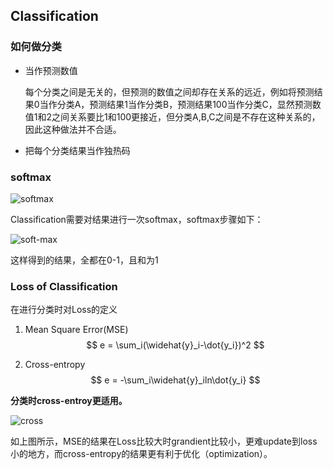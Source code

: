 ## Classification

### 如何做分类

- 当作预测数值

  每个分类之间是无关的，但预测的数值之间却存在关系的远近，例如将预测结果0当作分类A，预测结果1当作分类B，预测结果100当作分类C，显然预测数值1和2之间关系要比1和100更接近，但分类A,B,C之间是不存在这种关系的，因此这种做法并不合适。

- 把每个分类结果当作独热码

### softmax 

![softmax](C:\Users\zjy\Desktop\机器学习\李宏毅《机器学习》\image\softmax.PNG)

Classification需要对结果进行一次softmax，softmax步骤如下：

![soft-max](C:\Users\zjy\Desktop\机器学习\李宏毅《机器学习》\image\soft-max.PNG)

这样得到的结果，全都在0-1，且和为1

### Loss of Classification

在进行分类时对Loss的定义

1. Mean Square Error(MSE)
   $$
   e = \sum_i(\widehat{y}_i-\dot{y_i})^2
   $$

2. Cross-entropy 
   $$
   e = -\sum_i\widehat{y}_iln\dot{y_i}
   $$

**分类时cross-entroy更适用。**

![cross](C:\Users\zjy\Desktop\机器学习\李宏毅《机器学习》\image\cross.PNG)

如上图所示，MSE的结果在Loss比较大时grandient比较小，更难update到loss小的地方，而cross-entropy的结果更有利于优化（optimization）。